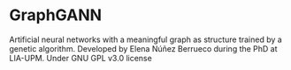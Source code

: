 # GraphGANN #
Artificial neural networks with a meaningful graph as structure trained by a genetic algorithm.
Developed by Elena Núñez Berrueco during the PhD at LIA-UPM.
Under GNU GPL v3.0 license


